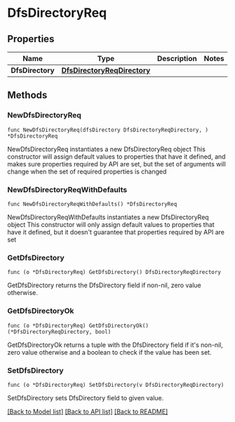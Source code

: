 # DfsDirectoryReq

## Properties

Name | Type | Description | Notes
------------ | ------------- | ------------- | -------------
**DfsDirectory** | [**DfsDirectoryReqDirectory**](DfsDirectoryReqDirectory.md) |  | 

## Methods

### NewDfsDirectoryReq

`func NewDfsDirectoryReq(dfsDirectory DfsDirectoryReqDirectory, ) *DfsDirectoryReq`

NewDfsDirectoryReq instantiates a new DfsDirectoryReq object
This constructor will assign default values to properties that have it defined,
and makes sure properties required by API are set, but the set of arguments
will change when the set of required properties is changed

### NewDfsDirectoryReqWithDefaults

`func NewDfsDirectoryReqWithDefaults() *DfsDirectoryReq`

NewDfsDirectoryReqWithDefaults instantiates a new DfsDirectoryReq object
This constructor will only assign default values to properties that have it defined,
but it doesn't guarantee that properties required by API are set

### GetDfsDirectory

`func (o *DfsDirectoryReq) GetDfsDirectory() DfsDirectoryReqDirectory`

GetDfsDirectory returns the DfsDirectory field if non-nil, zero value otherwise.

### GetDfsDirectoryOk

`func (o *DfsDirectoryReq) GetDfsDirectoryOk() (*DfsDirectoryReqDirectory, bool)`

GetDfsDirectoryOk returns a tuple with the DfsDirectory field if it's non-nil, zero value otherwise
and a boolean to check if the value has been set.

### SetDfsDirectory

`func (o *DfsDirectoryReq) SetDfsDirectory(v DfsDirectoryReqDirectory)`

SetDfsDirectory sets DfsDirectory field to given value.



[[Back to Model list]](../README.md#documentation-for-models) [[Back to API list]](../README.md#documentation-for-api-endpoints) [[Back to README]](../README.md)


